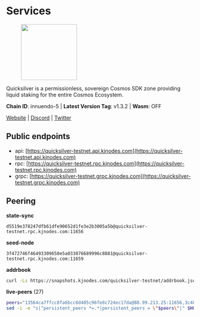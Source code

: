 # Services

<figure><img src="https://raw.githubusercontent.com/kj89/testnet_manuals/main/pingpub/logos/quicksilver.png" width="150" alt=""><figcaption></figcaption></figure>

Quicksilver is a permissionless, sovereign Cosmos SDK zone providing liquid staking for the entire Cosmos Ecosystem.

**Chain ID**: innuendo-5 | **Latest Version Tag**: v1.3.2 | **Wasm**: OFF

[Website](https://quicksilver.zone) | [Discord](https://discord.gg/quicksilverprotocol) | [Twitter](https://twitter.com/quicksilverzone)


## Public endpoints

* api: [https://quicksilver-testnet.api.kjnodes.com](https://quicksilver-testnet.api.kjnodes.com)
* rpc: [https://quicksilver-testnet.rpc.kjnodes.com](https://quicksilver-testnet.rpc.kjnodes.com)
* grpc: [https://quicksilver-testnet.grpc.kjnodes.com](https://quicksilver-testnet.grpc.kjnodes.com)

## Peering

**state-sync**

```text
d5519e378247dfb61dfe90652d1fe3e2b3005a5b@quicksilver-testnet.rpc.kjnodes.com:11656
```

**seed-node**

```text
3f472746f46493309650e5a033076689996c8881@quicksilver-testnet.rpc.kjnodes.com:11659
```

**addrbook**
```bash
curl -Ls https://snapshots.kjnodes.com/quicksilver-testnet/addrbook.json > $HOME/.quicksilverd/config/addrbook.json
```

**live-peers** (27)
```bash
peers="13564ca7ffcc8fa6bcc6d405c96fe8c724ec17da@88.99.213.25:11656,3c48a780b85d248e34e63eca5d44c624f93d09d5@135.181.59.162:11156,e0f0703e9ce343c46e0ec01b19216715e817b358@65.109.85.170:28656,3519e61e653db97f5d1c7f1bec9b0072bca4d5fe@144.76.45.59:16656,af8cfa944802a9bd510fc3407950a15e8be86c31@213.239.217.52:30656,41f7d7004cace7bd1760a5f980a86123700c8f1d@185.146.148.116:26656,f7edad3ff5a85d039e7de12067c63064c5b42d63@46.4.121.72:11656,a37474c1f254cd4b16d924327a755c914e8e7d86@65.109.30.53:26656,8099f8a7c95c1676982e1a23e8452f2b10b07415@65.108.78.107:22656,a288baa951cbe92b253c01c3936d930af1d56424@5.161.142.236:26656,0a3ac40a7a4ce35978c4da97be2eb6974bc3c58b@185.252.233.217:46656,4c24df4acfbaaf22e5f6f3c4d11ecf02e8cc343f@195.3.220.48:26656,d5519e378247dfb61dfe90652d1fe3e2b3005a5b@65.109.68.190:11656,5c2a752c9b1952dbed075c56c600c3a79b58c395@95.214.55.232:27026,a637b94cb989909cc182623748ef179b0659f148@65.109.23.114:11156,df10d618cfc818e5943f5eefd81f4df265f8393e@207.180.243.64:11656,67224ac7f52eac4db6bb0a8de0bf8fbc5e7e0069@199.204.45.23:10656,25410bff2fb7312d24c11b1e990507e5e3aa40b7@135.125.5.31:48656,521eabb3f5a0698476baf22c45aaef396399da10@135.181.183.93:24656,cfbf02b41e7fe78d51abfa93f342afd0687203c0@212.227.151.143:36656,6c31ea769b18d7b20b2d738df7778fb9fc3fc380@18.236.225.32:26656,74abcb5243d4ffc43de6ad1a288d8e50adcd467e@65.109.80.176:20656,22a393fe9174c29081ad8aeaf14ce01b9a79d8c6@159.203.28.113:26656,dc88be3a0075ce429a423237abe223a9528ce0df@65.108.204.119:31656,4ccdccd18a480f13af85aa798356c1bf856f5c20@88.208.57.200:11656,c133c4c0c7034c8c345330f394984ad08092fc14@138.201.17.11:27656,d160a8908b44f2a44ce17e0be1f9056b58993b9c@65.21.139.170:21026"
sed -i -e "s|^persistent_peers *=.*|persistent_peers = \"$peers\"|" $HOME/.quicksilverd/config/config.toml
```
